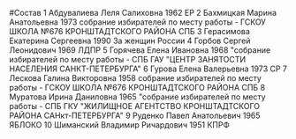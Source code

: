 #Состав
1 Абдувалиева Леля Салиховна 1962 ЕР
2 Бахмицкая Марина Анатольевна 1973 собрание избирателей по месту работы - ГСКОУ ШКОЛА №676 КРОНШТАДТСКОГО РАЙОНА СПБ
3 Герасимова Екатерина Сергеевна 1990 За женщин России
4 Горбов Сергей Леонидович 1969 ЛДПР
5 Горячева Елена Ивановна 1968 \"собрание избирателей по месту работы - СПБ ГАУ \"ЦЕНТР ЗАНЯТОСТИ НАСЕЛЕНИЯ САНКТ-ПЕТЕРБУРГА\"
6 Гурова Елена Валерьевна 1973 СР
7 Лескова Галина Викторовна 1958 собрание избирателей по месту работы - ГСКОУ ШКОЛА №676 КРОНШТАДТСКОГО РАЙОНА СПБ
8 Муратова Ирина Даниловна 1965 \"собрание избирателей по месту работы - СПБ ГКУ \"ЖИЛИЩНОЕ АГЕНТСТВО КРОНШТАДТСКОГО РАЙОНА САНкт-ПЕТЕРБУРГА\"
9 Руденко Павел Анатольевич 1965 ЯБЛОКО
10 Шиманский Владимир Ричардович 1951 КПРФ
